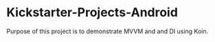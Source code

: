 # Kickstarter-Projects-Android
Purpose of this project is to demonstrate MVVM and and DI using Koin. 
